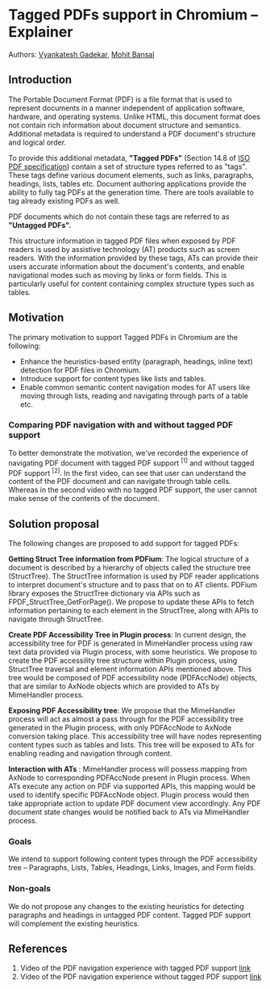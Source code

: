 # Tagged PDFs support in Chromium – Explainer

Authors: [Vyankatesh Gadekar](https://github.com/vrgadekar), [Mohit Bansal](https://github.com/bansal-mohit)

## Introduction

The Portable Document Format (PDF) is a file format that is used to represent documents in a manner independent of application software, hardware, and operating systems. Unlike HTML, this document format does not contain rich information about document structure and semantics. Additional metadata is required to understand a PDF document&#39;s structure and logical order.

To provide this additional metadata, **&quot;Tagged PDFs&quot;** (Section 14.8 of [ISO PDF specification](https://www.adobe.com/content/dam/acom/en/devnet/pdf/pdfs/PDF32000_2008.pdf)) contain a set of structure types referred to as &quot;tags&quot;. These tags define various document elements, such as links, paragraphs, headings, lists, tables etc. Document authoring applications provide the ability to fully tag PDFs at the generation time. There are tools available to tag already existing PDFs as well. 

PDF documents which do not contain these tags are referred to as **&quot;Untagged PDFs&quot;.**

This structure information in tagged PDF files when exposed by PDF readers is used by assistive technology (AT) products such as screen readers. With the information provided by these tags, ATs can provide their users accurate information about the document's contents, and enable navigational modes such as moving by links or form fields. This is particularly useful for content containing complex structure types such as tables.

## Motivation

The primary motivation to support Tagged PDFs in Chromium are the following:

- Enhance the heuristics-based entity (paragraph, headings, inline text) detection for PDF files in Chromium. 
- Introduce support for content types like lists and tables. 
- Enable common semantic content navigation modes for AT users like moving through lists, reading and navigating through parts of a table etc.

### Comparing PDF navigation with and without tagged PDF support

To better demonstrate the motivation, we&#39;ve recorded the experience of navigating PDF document with tagged PDF support <sup>[1]</sup> and without tagged PDF support <sup>[2]</sup>.
In the first video, can see that user can understand the content of the PDF document and can navigate through table cells. Whereas in the second video with no tagged PDF support, the user cannot make sense of the contents of the document. 

## Solution proposal

The following changes are proposed to add support for tagged PDFs:

**Getting Struct Tree information from PDFium**: The logical structure of a document is described by a hierarchy of objects called the structure tree (StructTree). The StructTree information is used by PDF reader applications to interpret document&#39;s structure and to pass that on to AT clients. PDFium library exposes the StructTree dictionary via APIs such as FPDF\_StructTree\_GetForPage(). We propose to update these APIs to fetch information pertaining to each element in the StructTree, along with APIs to navigate through StructTree.

**Create PDF Accessibility Tree in Plugin process**: In current design, the accessibility tree for PDF is generated in MimeHandler process using raw text data provided via Plugin process, with some heuristics. We propose to create the PDF accessility tree structure within Plugin process, using StructTree traversal and element information APIs mentioned above. This tree would be composed of PDF accessibility node (PDFAccNode) objects, that are similar to AxNode objects which are provided to ATs by MimeHandler process.

**Exposing PDF Accessibility tree**: We propose that the MimeHandler process will act as almost a pass through for the PDF accessibility tree generated in the Plugin process, with only PDFAccNode to AxNode conversion taking place. This accessibility tree will have nodes representing content types such as tables and lists. This tree will be exposed to ATs for enabling reading and navigation through content.

**Interaction with ATs** : MimeHandler process will possess mapping from AxNode to corresponding PDFAccNode present in Plugin process. When ATs execute any action on PDF via supported APIs, this mapping would be used to identify specific PDFAccNode object. Plugin process would then take appropriate action to update PDF document view accordingly. Any PDF document state changes would be notified back to ATs via MimeHandler process.

### Goals

We intend to support following content types through the PDF accessibility tree – Paragraphs, Lists, Tables, Headings, Links, Images, and Form fields.

### Non-goals

We do not propose any changes to the existing heuristics for detecting paragraphs and headings in untagged PDF content. Tagged PDF support will complement the existing heuristics.

## References

1.	Video of the PDF navigation experience with tagged PDF support [link](AT%20with%20tagged%20pdf%20support.mp4)
2.	Video of the PDF navigation experience without tagged PDF support [link](AT%20without%20tagged%20pdf%20support.mp4)
